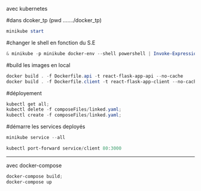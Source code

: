 avec kubernetes

#dans dcoker_tp (pwd ......./docker_tp)
```powershell
minikube start
```
#changer le shell en fonction du S.E
```powershell
& minikube -p minikube docker-env --shell powershell | Invoke-Expression
```

#build les images en local
```powershell
docker build . -f Dockerfile.api -t react-flask-app-api --no-cache
docker build . -f Dockerfile.client -t react-flask-app-client --no-cache
```
#déployement
```powershell
kubectl get all;
kubectl delete -f composeFiles/linked.yaml; 
kubectl create -f composeFiles/linked.yaml; 
```

#démarre les services deployés
```powershell
minikube service --all
```
```powershell
kubectl port-forward service/client 80:3000
```
-----------------------------------------------------------------------------------------------

avec docker-compose

```powershell
docker-compose build;
docker-compose up
```
